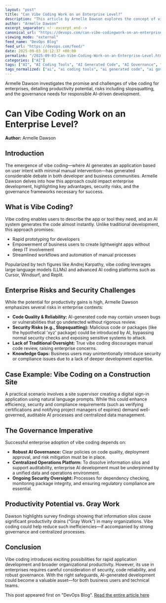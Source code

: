 ```yaml
---
layout: "post"
title: "Can Vibe Coding Work on an Enterprise Level?"
description: "This article by Armelle Dawson explores the concept of vibe coding—AI-generated code on demand—and examines its suitability for enterprise use. It discusses potential productivity gains, key risks such as security and slopsquatting, and the crucial need for strong governance and centralized operations to make AI-powered development viable for critical business environments."
author: "Armelle Dawson"
excerpt_separator: <!--excerpt_end-->
canonical_url: "https://devops.com/can-vibe-codingwork-on-an-enterprise-level/?utm_source=rss&utm_medium=rss&utm_campaign=can-vibe-codingwork-on-an-enterprise-level"
viewing_mode: "external"
feed_name: "DevOps Blog"
feed_url: "https://devops.com/feed/"
date: 2025-09-03 10:12:37 +00:00
permalink: "/2025-09-03-Can-Vibe-Coding-Work-on-an-Enterprise-Level.html"
categories: ["AI"]
tags: ["AI", "AI Coding Tools", "AI Generated Code", "AI Governance", "AI in Business", "AI Productivity Tools", "AI Risks", "Business Of DevOps", "Compliance", "Compliance as Code", "Contributed Content", "Enterprise AI", "Enterprise AI Coding", "Enterprise AI Governance", "Gray Work", "Low Code AI Apps", "Low Code Apps", "Posts", "Productivity", "Slopsquatting", "Slopsquatting Risks", "Social Facebook", "Social LinkedIn", "Social X", "Vibe Coding", "Vibe Coding Risks", "Vibe Coding Security"]
tags_normalized: ["ai", "ai coding tools", "ai generated code", "ai governance", "ai in business", "ai productivity tools", "ai risks", "business of devops", "compliance", "compliance as code", "contributed content", "enterprise ai", "enterprise ai coding", "enterprise ai governance", "gray work", "low code ai apps", "low code apps", "posts", "productivity", "slopsquatting", "slopsquatting risks", "social facebook", "social linkedin", "social x", "vibe coding", "vibe coding risks", "vibe coding security"]
---
```


Armelle Dawson investigates the promise and challenges of vibe coding for enterprises, detailing productivity potential, risks including slopsquatting, and the governance needs for responsible AI-driven development.<!--excerpt_end-->

# Can Vibe Coding Work on an Enterprise Level?

**Author:** Armelle Dawson

## Introduction

The emergence of vibe coding—where AI generates an application based on user intent with minimal manual intervention—has generated considerable debate in both developer and business communities. Armelle Dawson delves into how this approach could impact enterprise development, highlighting key advantages, security risks, and the governance frameworks necessary for success.

## What is Vibe Coding?

Vibe coding enables users to describe the app or tool they need, and an AI system generates the code almost instantly. Unlike traditional development, this approach promises:

- Rapid prototyping for developers
- Empowerment of business users to create lightweight apps without deep IT involvement
- Streamlined workflows and automation of manual processes

Popularized by tech figures like Andrej Karpathy, vibe coding leverages large language models (LLMs) and advanced AI coding platforms such as Cursor, Windsurf, and Replit.

## Enterprise Risks and Security Challenges

While the potential for productivity gains is high, Armelle Dawson emphasizes several risks in enterprise contexts:

- **Code Quality & Reliability:** AI-generated code may contain unseen bugs or vulnerabilities that go undetected without rigorous review.
- **Security Risks (e.g., Slopsquatting):** Malicious code or packages (like the hypothetical 'xyz' package) could be introduced by AI, bypassing normal security checks and exposing sensitive systems to attack.
- **Lack of Traditional Oversight:** True vibe coding discourages manual code review, raising enterprise concerns.
- **Knowledge Gaps:** Business users may unintentionally introduce security or compliance issues due to a lack of deeper development expertise.

## Case Example: Vibe Coding on a Construction Site

A practical scenario involves a site supervisor creating a digital sign-in application using natural language prompts. While this could enhance efficiency, security and compliance requirements (such as verifying certifications and notifying project managers of expiries) demand well-governed, auditable AI processes and centralized data management.

## The Governance Imperative

Successful enterprise adoption of vibe coding depends on:

- **Robust AI Governance:** Clear policies on code quality, deployment approval, and risk mitigation must be in place.
- **Centralized Operations Platform:** To dissolve information silos and support auditability, enterprise AI development must be underpinned by a unified data and operations environment.
- **Ongoing Security Oversight:** Processes for dependency checking, monitoring package integrity, and ensuring regulatory compliance are essential.

## Productivity Potential vs. Gray Work

Dawson highlights survey findings showing that information silos cause significant productivity drains (“Gray Work”) in many organizations. Vibe coding could help reduce such inefficiencies—if accompanied by strong governance and centralized processes.

## Conclusion

Vibe coding introduces exciting possibilities for rapid application development and broader organizational productivity. However, its use in enterprises requires careful consideration of security, code reliability, and robust governance. With the right safeguards, AI-generated development could become a valuable asset—for both business users and technical teams.

This post appeared first on "DevOps Blog". [Read the entire article here](https://devops.com/can-vibe-codingwork-on-an-enterprise-level/?utm_source=rss&utm_medium=rss&utm_campaign=can-vibe-codingwork-on-an-enterprise-level)
